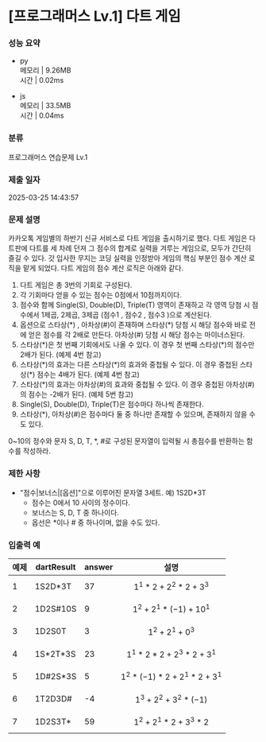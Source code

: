 # [프로그래머스 Lv.1] 다트 게임

### 성능 요약

- py  
  메모리 | 9.26MB  
  시간 | 0.02ms

- js  
  메모리 | 33.5MB  
  시간 | 0.04ms

### 분류

프로그래머스 연습문제 Lv.1

### 제출 일자

2025-03-25 14:43:57

### 문제 설명

카카오톡 게임별의 하반기 신규 서비스로 다트 게임을 출시하기로 했다. 다트 게임은 다트판에 다트를 세 차례 던져 그 점수의 합계로 실력을 겨루는 게임으로, 모두가 간단히 즐길 수 있다.
갓 입사한 무지는 코딩 실력을 인정받아 게임의 핵심 부분인 점수 계산 로직을 맡게 되었다. 다트 게임의 점수 계산 로직은 아래와 같다.

1. 다트 게임은 총 3번의 기회로 구성된다.
2. 각 기회마다 얻을 수 있는 점수는 0점에서 10점까지이다.
3. 점수와 함께 Single(S), Double(D), Triple(T) 영역이 존재하고 각 영역 당첨 시 점수에서 1제곱, 2제곱, 3제곱 (점수1 , 점수2 , 점수3 )으로 계산된다.
4. 옵션으로 스타상(\*) , 아차상(#)이 존재하며 스타상(\*) 당첨 시 해당 점수와 바로 전에 얻은 점수를 각 2배로 만든다. 아차상(#) 당첨 시 해당 점수는 마이너스된다.
5. 스타상(\*)은 첫 번째 기회에서도 나올 수 있다. 이 경우 첫 번째 스타상(\*)의 점수만 2배가 된다. (예제 4번 참고)
6. 스타상(\*)의 효과는 다른 스타상(\*)의 효과와 중첩될 수 있다. 이 경우 중첩된 스타상(\*) 점수는 4배가 된다. (예제 4번 참고)
7. 스타상(\*)의 효과는 아차상(#)의 효과와 중첩될 수 있다. 이 경우 중첩된 아차상(#)의 점수는 -2배가 된다. (예제 5번 참고)
8. Single(S), Double(D), Triple(T)은 점수마다 하나씩 존재한다.
9. 스타상(\*), 아차상(#)은 점수마다 둘 중 하나만 존재할 수 있으며, 존재하지 않을 수도 있다.

0~10의 정수와 문자 S, D, T, \*, #로 구성된 문자열이 입력될 시 총점수를 반환하는 함수를 작성하라.

### 제한 사항

- "점수|보너스|[옵션]"으로 이루어진 문자열 3세트.
  예) 1S2D\*3T
  - 점수는 0에서 10 사이의 정수이다.
  - 보너스는 S, D, T 중 하나이다.
  - 옵선은 \*이나 # 중 하나이며, 없을 수도 있다.

### 입출력 예

| 예제 | dartResult | answer | 설명                                |
| ---- | ---------- | ------ | ----------------------------------- |
| 1    | 1S2D\*3T   | 37     | $$1^1 * 2 + 2^2 * 2 + 3^3$$         |
| 2    | 1D2S#10S   | 9      | $$1^2 + 2^1 * (-1) + 10^1$$         |
| 3    | 1D2S0T     | 3      | $$1^2 + 2^1 + 0^3 $$                |
| 4    | 1S\*2T\*3S | 23     | $$1^1 * 2 * 2 + 2^3 * 2 + 3^1 $$    |
| 5    | 1D#2S\*3S  | 5      | $$1^2 * (-1) * 2 + 2^1 * 2 + 3^1 $$ |
| 6    | 1T2D3D#    | -4     | $$1^3 + 2^2 + 3^2 * (-1) $$         |
| 7    | 1D2S3T\*   | 59     | $$1^2 + 2^1 * 2 + 3^3 * 2$$         |
